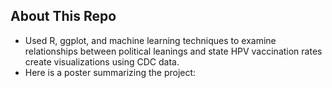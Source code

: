 ## About This Repo
- Used R, ggplot, and machine learning techniques to examine relationships between political leanings and state HPV vaccination rates create visualizations using CDC data.
- Here is a poster summarizing the project: 
